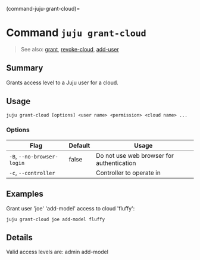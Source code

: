 (command-juju-grant-cloud)=
# Command `juju grant-cloud`
> See also: [grant](#grant), [revoke-cloud](#revoke-cloud), [add-user](#add-user)

## Summary
Grants access level to a Juju user for a cloud.

## Usage
```juju grant-cloud [options] <user name> <permission> <cloud name> ...```

### Options
| Flag | Default | Usage |
| --- | --- | --- |
| `-B`, `--no-browser-login` | false | Do not use web browser for authentication |
| `-c`, `--controller` |  | Controller to operate in |

## Examples

Grant user 'joe' 'add-model' access to cloud 'fluffy':

    juju grant-cloud joe add-model fluffy


## Details
Valid access levels are:
    admin
    add-model